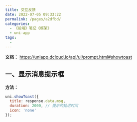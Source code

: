 ```yaml
---
title: 交互反馈
date: 2022-07-05 09:33:22
permalink: /pages/a2dfbd/
categories:
  - 《前端》笔记《框架》
  - uni-app
tags:
  - 
---
```

**文档：** https://uniapp.dcloud.io/api/ui/prompt.html#showtoast

## 一、显示消息提示框
  **方法：**
  ```js
  uni.showToast({
    title: response.data.msg,
    duration: 2000, // 提示的延迟时间
    icon: 'none'
  });
  ```

